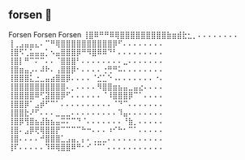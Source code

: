 ## forsen 👋
Forsen Forsen Forsen
⢸⣿⠿⠛⠛⠿⢿⣿⣿⣿⣿⣿⣿⣿⣿⣿⣷⣶⣾⣗⣂⡀⠄⠄⠄⠄⠄⠄⠄⠄
⢸⢀⣠⣤⣤⣄⠄⠉⠛⢿⣿⣿⣿⣿⣿⣿⣿⣿⣿⣿⡿⠋⠄⠄⠄⠄⠄⠄⠄⠄
⢸⣿⠫⢁⣥⣤⣤⡁⠢⣤⣿⣿⣿⡿⠛⠻⣿⠿⠿⠙⠃⠄⠄⠄⠄⠄⠄⠄⠄⠄
⢸⣿⡇⠛⠉⠍⠉⠄⠄⠈⣿⣿⣿⠃⠄⠄⠄⠄⠄⠄⠄⠄⣀⠄⠄⠄⠄⠄⠄⠄
⢸⣿⣶⣤⡠⠄⠼⠗⠄⢠⣿⣿⡿⠂⠄⠄⠄⠄⢐⢛⠛⠥⠄⠄⠄⠄⠄⠄⠄⠄
⢸⣿⣿⣿⣅⣐⣀⣤⣴⣿⣿⡿⠄⠄⠄⠄⠈⣊⣁⠑⠠⠄⠄⠄⠄⠄⠄⠄⠐⠄
⢸⣿⣿⣿⣿⣿⣿⣿⣿⣿⣿⠄⡀⠄⠄⠄⠄⠻⣿⣿⣶⣦⣤⣀⣤⣔⠄⠄⠄⠄
⢸⣿⣿⣿⣿⠿⢋⣽⣿⣿⡿⠋⠄⠄⠄⠄⠄⠄⠈⠸⣿⣿⣿⡿⠉⠁⠄⠄⠄⠄
⢸⣿⣿⡿⠁⣠⡾⠋⠉⠁⠄⠄⠄⠄⠄⠄⠄⠄⠄⠄⠈⠙⠉⠄⠄⠄⠄⠄⠄⠄
⢸⣿⣿⣗⠜⠋⠄⠄⠄⣀⣀⣀⠄⠄⠄⠄⠄⠄⠄⠄⠄⠹⣤⠄⠄⠄⠄⠄⠄⠄
⢸⣿⡿⢻⣿⣦⣼⣷⣦⣤⠭⠍⠉⠙⠈⠄⠄⠄⠄⠄⠄⠄⠘⣷⡀⠄⠄⠄⠄⠄
⢸⣿⠄⣠⡿⢟⢿⣿⣿⡟⠉⠉⠉⠉⠓⠒⠄⠄⠄⠰⠊⠓⠂⠉⠁⠄⠄⠄⠄⠄
⢸⣿⠄⠄⠄⠄⠚⣿⣿⣿⣁⣠⣤⡀⡄⠄⢀⣀⣀⠄⠄⠄⠄⠄⠄⠄⠄⠄⠄⠄
⢸⠏⠄⠄⠄⠄⠄⠹⠿⢿⣿⣿⠿⠛⠂⠊⠈⠉⠁⠄⠄⠄⠄⠄⠄⠄⠄⠄⠄⠄

<!--
**HorseMeatDev/HorseMeatDev** is a ✨ _special_ ✨ repository because its `README.md` (this file) appears on your GitHub profile.

Here are some ideas to get you started:

- 🔭 I’m currently working on ...
- 🌱 I’m currently learning ...
- 👯 I’m looking to collaborate on ...
- 🤔 I’m looking for help with ...
- 💬 Ask me about ...
- 📫 How to reach me: ...
- 😄 Pronouns: ...
- ⚡ Fun fact: ...
-->

